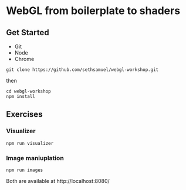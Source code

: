 # WebGL from boilerplate to shaders

## Get Started

* Git
* Node
* Chrome

```
git clone https://github.com/sethsamuel/webgl-workshop.git
```

then

```
cd webgl-workshop
npm install
```

## Exercises

### Visualizer

```
npm run visualizer
```

### Image maniuplation
```
npm run images
```

Both are available at http://localhost:8080/
